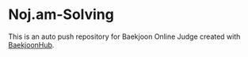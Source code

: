 # Noj.am-Solving
This is an auto push repository for Baekjoon Online Judge created with [BaekjoonHub](https://github.com/BaekjoonHub/BaekjoonHub).
